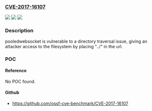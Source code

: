 ### [CVE-2017-16107](https://cve.mitre.org/cgi-bin/cvename.cgi?name=CVE-2017-16107)
![](https://img.shields.io/static/v1?label=Product&message=pooledwebsocket%20node%20module&color=blue)
![](https://img.shields.io/static/v1?label=Version&message=n%2Fa&color=blue)
![](https://img.shields.io/static/v1?label=Vulnerability&message=Path%20Traversal%20(CWE-22)&color=brighgreen)

### Description

pooledwebsocket is vulnerable to a directory traversal issue, giving an attacker access to the filesystem by placing "../" in the url.

### POC

#### Reference
No POC found.

#### Github
- https://github.com/ossf-cve-benchmark/CVE-2017-16107

